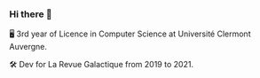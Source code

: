 ### Hi there 👋

🖥 3rd year of Licence in Computer Science at Université Clermont Auvergne.

🛠 Dev for La Revue Galactique from 2019 to 2021.
